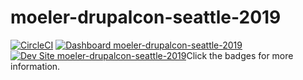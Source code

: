 # moeler-drupalcon-seattle-2019

[![CircleCI](https://circleci.com/gh/pantheon-training-org/moeler-drupalcon-seattle-2019.svg?style=shield)](https://circleci.com/gh/pantheon-training-org/moeler-drupalcon-seattle-2019)
[![Dashboard moeler-drupalcon-seattle-2019](https://img.shields.io/badge/dashboard-moeler_drupalcon_seattle_2019-yellow.svg)](https://dashboard.pantheon.io/sites/9cb011e4-0374-4fba-b79d-4e8a101897ba#dev/code)
[![Dev Site moeler-drupalcon-seattle-2019](https://img.shields.io/badge/site-moeler_drupalcon_seattle_2019-blue.svg)](http://dev-moeler-drupalcon-seattle-2019.pantheonsite.io/)Click the badges for more information.
